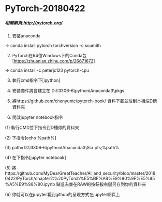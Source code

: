 # PyTorch-20180422
##### 相關網頁:http://pytorch.org/

1. 安裝anaconda

-> conda install pytorch torchversion -c soumith

2. PyTorch在64位Windows下的Conda包 [https://zhuanlan.zhihu.com/p/26871672]

-> conda install -c peterjc123 pytorch-cpu

3. 執行cmd指令下[ipython]

4. 安裝套件將會建立在 D:\I3306-6\python\Anaconda3\pkgs

5. 將https://github.com/chenyuntc/pytorch-book/ 資料下載並放到本機端D槽資料夾

6. 開啟jupyter notebook指令

(1) 執行CMD並下指令到D槽你的資料夾

(2) 下指令[echo %path%]

(3) path=D:\I3306-6\python\Anaconda3\Scripts;%path%

(4) 在下指令[jupyter notebook]

(5) 將https://github.com/MyDearGreatTeacher/AI_and_security/blob/master/20180422/PyTorch/chapter2:%20PyTorch%E5%BF%AB%E9%80%9F%E5%85%A5%E9%96%80.ipynb 點進去並在RAW的按鈕按右鍵另存到你的資料夾

(6) 你就可以在jupyter看到github的呈現方式在jupyter網頁上
